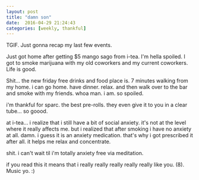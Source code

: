 ```yaml
---
layout: post
title: "damn son"
date:  2016-04-29 21:24:43
categories: [weekly, thankful]
---
```

TGIF. Just gonna recap my last few events.

Just got home after getting $5 mango sago from i-tea. I'm hella spoiled. I got to smoke marijuana with my old coworkers and my current coworkers. Life is good.

Shit... the new friday free drinks and food place is. 7 minutes walking from my home. i can go home. have dinner. relax. and then walk over to the bar and smoke with my friends. whoa man. i am. so spoiled.

i'm thankful for sparc. the best pre-rolls. they even give it to you in a clear tube... so goood.

at i-tea... i realize that i still have a bit of social anxiety. it's not at the level where it really affects me. but i realized that after smoking i have no anxiety at all. damn. i guess it is an anxiety medication. that's why i got prescribed it after all. it helps me relax and concentrate.

shit. i can't wait til i'm totally anxiety free via meditation.

if you read this it means that i really really really really really like you. (8). Music yo. :)
